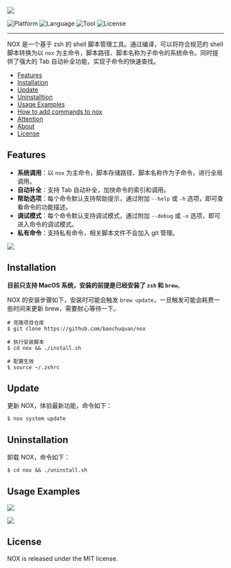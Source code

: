 
![](https://chuquan-public-r-001.oss-cn-shanghai.aliyuncs.com/nox/nox-logo.png)

![Platform](http://img.shields.io/badge/platform-macOS-blue.svg?style=flat)
![Language](http://img.shields.io/badge/language-zsh-brightgreen.svg?style=flat)
![Tool](http://img.shields.io/badge/tool-homebrew-orange.svg?style=flat)
![License](http://img.shields.io/badge/license-MIT-red.svg?style=flat)

---

NOX 是一个基于 zsh 的 shell 脚本管理工具。通过编译，可以将符合规范的 shell 脚本转换为以 `nox` 为主命令，脚本路径、脚本名称为子命令的系统命令。同时提供了强大的 Tab 自动补全功能，实现子命令的快速查找。

- [Features](#features)
- [Installation](#installation)
- [Update](#update)
- [Uninstalltion](#uninstallation)
- [Usage Examples](#usage-examples)
- [How to add commands to nox](https://github.com/baochuquan/nox/blob/main/docs/how-to-add-commands-to-nox.md)
- [Attention](https://github.com/baochuquan/nox/blob/main/docs/attention.md)
- [About](https://github.com/baochuquan/nox/blob/main/docs/about.md)
- [License](#license)

## Features
- **系统调用**：以 `nox` 为主命令，脚本存储路径、脚本名称作为子命令，进行全局调用。
- **自动补全**：支持 Tab 自动补全，加快命令的索引和调用。
- **帮助选项**：每个命令默认支持帮助提示，通过附加 `--help` 或 `-h` 选项，即可查看命令的功能描述。
- **调试模式**：每个命令默认支持调试模式，通过附加 `--debug` 或 `-x` 选项，即可进入命令的调试模式。
- **私有命令**：支持私有命令，相关脚本文件不会加入 git 管理。

![](https://chuquan-public-r-001.oss-cn-shanghai.aliyuncs.com/nox/nox-poker-ace-demo.gif)

## Installation
**目前只支持 MacOS 系统，安装的前提是已经安装了 `zsh` 和 `brew`**。

NOX 的安装步骤如下，安装时可能会触发 `brew update`，一旦触发可能会耗费一些时间来更新 brew，需要耐心等待一下。

```shell
# 克隆项目仓库
$ git clone https://github.com/baochuquan/nox

# 执行安装脚本
$ cd nox && ./install.sh

# 配置生效
$ source ~/.zshrc
```

## Update
更新 NOX，体验最新功能，命令如下：

```shell
$ nox system update
```

## Uninstallation
卸载 NOX，命令如下：

```shell
$ cd nox && ./uninstall.sh
```

## Usage Examples

![](https://chuquan-public-r-001.oss-cn-shanghai.aliyuncs.com/nox/nox-gerrit-submit.gif)

![](https://chuquan-public-r-001.oss-cn-shanghai.aliyuncs.com/nox/nox-life-lunch.gif)

## License
NOX is released under the MIT license.
